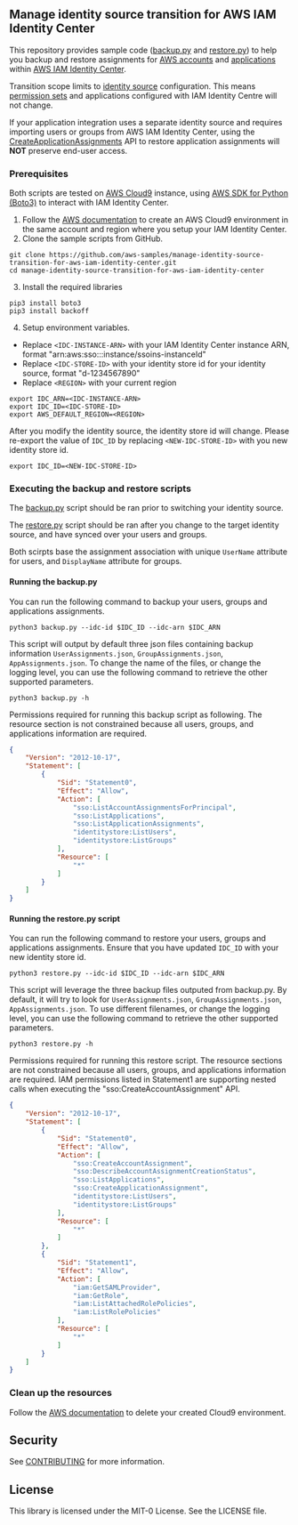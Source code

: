 ## Manage identity source transition for AWS IAM Identity Center

This repository provides sample code ([backup.py](backup.py) and [restore.py](restore.py)) to help you backup and restore assignments for [AWS accounts](https://docs.aws.amazon.com/singlesignon/latest/userguide/manage-your-accounts.html) and [applications](https://docs.aws.amazon.com/singlesignon/latest/userguide/manage-your-applications.html) within [AWS IAM Identity Center](https://docs.aws.amazon.com/singlesignon/latest/userguide/what-is.html).

Transition scope limits to [identity source](https://docs.aws.amazon.com/singlesignon/latest/userguide/manage-your-identity-source.html) configuration. This means [permission sets](https://docs.aws.amazon.com/singlesignon/latest/userguide/permissionsetsconcept.html) and applications configured with IAM Identity Centre will not change.

If your application integration uses a separate identity source and requires importing users or groups from AWS IAM Identity Center, using the [CreateApplicationAssignments](https://docs.aws.amazon.com/singlesignon/latest/APIReference/API_CreateApplicationAssignment.html) API to restore application assignments will **NOT** preserve end-user access.

### Prerequisites
Both scripts are tested on [AWS Cloud9](https://aws.amazon.com/cloud9/) instance, using [AWS SDK for Python (Boto3)](https://aws.amazon.com/sdk-for-python/) to interact with IAM Identity Center. 

1. Follow the [AWS documentation](https://docs.aws.amazon.com/cloud9/latest/user-guide/create-environment-ssh.html) to create an AWS Cloud9 environment in the same account and region where you setup your IAM Identity Center.
2. Clone the sample scripts from GitHub.
```
git clone https://github.com/aws-samples/manage-identity-source-transition-for-aws-iam-identity-center.git
cd manage-identity-source-transition-for-aws-iam-identity-center
```
3. Install the required libraries
```
pip3 install boto3
pip3 install backoff
```
4. Setup environment variables. 
- Replace `<IDC-INSTANCE-ARN>` with your IAM Identity Center instance ARN, format "arn:aws:sso:::instance/ssoins-instanceId"
- Replace `<IDC-STORE-ID>` with your identity store id for your identity source, format "d-1234567890"
- Replace `<REGION>` with your current region
```
export IDC_ARN=<IDC-INSTANCE-ARN>
export IDC_ID=<IDC-STORE-ID>
export AWS_DEFAULT_REGION=<REGION>
```

After you modify the identity source, the identity store id will change. Please re-export the value of `IDC_ID` by replacing `<NEW-IDC-STORE-ID>` with you new identity store id.
```
export IDC_ID=<NEW-IDC-STORE-ID>
```

### Executing the backup and restore scripts

The [backup.py](https://github.com/aws-samples/manage-identity-source-transition-for-aws-iam-identity-center/blob/main/backup.py) script should be ran prior to switching your identity source. 

The [restore.py](https://github.com/aws-samples/manage-identity-source-transition-for-aws-iam-identity-center/blob/main/restore.py) script should be ran after you change to the target identity source, and have synced over your users and groups.

Both scirpts base the assignment association with unique `UserName` attribute for users, and `DisplayName` attribute for groups. 

#### Running the backup.py

You can run the following command to backup your users, groups and applications assignments.
```
python3 backup.py --idc-id $IDC_ID --idc-arn $IDC_ARN
```

This script will output by default three json files containing backup information `UserAssignments.json`, `GroupAssignments.json`, `AppAssignments.json`. To change the name of the files, or change the logging level, you can use the following command to retrieve the other supported parameters.
```
python3 backup.py -h
```

Permissions required for running this backup script as following. The resource section is not constrained because all users, groups, and applications information are required.
``` json
{
    "Version": "2012-10-17",
    "Statement": [
        {
            "Sid": "Statement0",
            "Effect": "Allow",
            "Action": [
                "sso:ListAccountAssignmentsForPrincipal",
                "sso:ListApplications",
                "sso:ListApplicationAssignments",
                "identitystore:ListUsers",
                "identitystore:ListGroups"
            ],
            "Resource": [
                "*"
            ]
        }
    ]
}
```


#### Running the restore.py script

You can run the following command to restore your users, groups and applications assignments. Ensure that you have updated `IDC_ID` with your new identity store id. 
```
python3 restore.py --idc-id $IDC_ID --idc-arn $IDC_ARN
```

This script will leverage the three backup files outputed from backup.py. By default, it will try to look for `UserAssignments.json`, `GroupAssignments.json`, `AppAssignments.json`. To use different filenames, or change the logging level, you can use the following command to retrieve the other supported parameters.
```
python3 restore.py -h
```

Permissions required for running this restore script. The resource sections are not constrained because all users, groups, and applications information are required. IAM permissions listed in Statement1 are supporting nested calls when executing the "sso:CreateAccountAssignment" API.

``` json
{
    "Version": "2012-10-17",
    "Statement": [
        {
            "Sid": "Statement0",
            "Effect": "Allow",
            "Action": [
                "sso:CreateAccountAssignment",
                "sso:DescribeAccountAssignmentCreationStatus",
                "sso:ListApplications",
                "sso:CreateApplicationAssignment",
                "identitystore:ListUsers",
                "identitystore:ListGroups"
            ],
            "Resource": [
                "*"
            ]
        },
        {
            "Sid": "Statement1",
            "Effect": "Allow",
            "Action": [
                "iam:GetSAMLProvider",
                "iam:GetRole",
                "iam:ListAttachedRolePolicies",
                "iam:ListRolePolicies"
            ],
            "Resource": [
                "*"
            ]
        }
    ]
}
```

### Clean up the resources
Follow the [AWS documentation](https://docs.aws.amazon.com/cloud9/latest/user-guide/delete-environment.html) to delete your created Cloud9 environment.

## Security

See [CONTRIBUTING](CONTRIBUTING.md#security-issue-notifications) for more information.

## License

This library is licensed under the MIT-0 License. See the LICENSE file.

